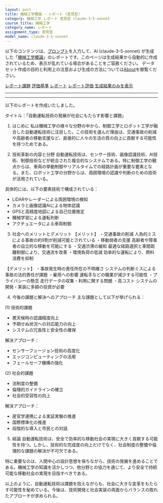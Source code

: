 ```yaml
---
layout: post
title: 機械工学概論 - レポート (意見型)
category: 機械工学 レポート 意見型 claude-3-5-sonnet
course_title: 機械工学
category_name: レポート
assignment_type: 意見型
model_name: claude-3-5-sonnet
---
```


以下のコンテンツは、[プロンプト](https://github.com/takedatoshiyuki/synthetic_assignments/tree/main/generated/機械工学/claude-3-5-sonnet/prompt_レポート-意見型.md)を入力して、AI (claude-3-5-sonnet) が生成した「[機械工学概論](/contents/機械工学/)」のレポートです。このページは生成結果から自動的に作成されているため、表示が乱れている場合があることをご容赦ください。
データセット作成の目的と利用上の注意および生成の方法については[About](/About)を御覧ください。

[レポート課題](../レポート課題-意見型)
[評価基準](../評価基準-意見型)
[レポート](../レポート-意見型)
[レポート評価](../レポート評価-意見型)
[生成結果のみを表示](https://github.com/takedatoshiyuki/synthetic_assignments/tree/main/generated/機械工学/claude-3-5-sonnet/レポート-意見型.md)
  

***
***
  
以下のレポートを作成いたしました。

タイトル：「自動運転技術の発展が社会にもたらす影響と課題」

1. はじめに
私は機械工学の様々な分野の中から、制御工学とロボット工学が融合した自動運転技術に注目した。この技術を選んだ理由は、交通事故の削減や高齢者の移動支援など、直接的に人々の生活の質の向上に貢献する可能性を持つためである。

2. 技術革新の内容と分野
自動運転技術は、センサー技術、画像認識技術、AI技術、制御技術などが統合された複合的なシステムである。特に制御工学の観点からは、車両の挙動制御やリアルタイムでの経路計画が重要な要素となる。また、ロボット工学の分野からは、周囲環境の認識や判断のための技術が活用されている。

具体的には、以下の要素技術で構成されている：
- LiDARやレーダーによる周囲環境の検知
- カメラと画像認識AIによる物体認識
- GPSと高精度地図による自己位置推定
- 機械学習による運転判断
- アクチュエータによる車両制御

3. 社会へのメリットとデメリット
【メリット】
・交通事故の削減
 人為的ミスによる事故の約9割が削減可能とされている
・移動弱者の支援
 高齢者や障害者の自立的な移動を可能にする
・交通渋滞の緩和
 最適な経路選択と車間距離制御により、交通流を改善
・環境負荷の低減
 効率的な運転により、燃料消費を抑制

【デメリット】
・事故発生時の責任所在の不明確さ
 システムの判断ミスによる事故の法的責任が課題
・雇用への影響
 運転手などの職業が減少する可能性
・プライバシーの懸念
 走行データの収集・利用に関する問題
・高コスト
 システムの開発・実装に多額の投資が必要

4. 今後の課題と解決へのアプローチ
主な課題として以下が挙げられる：

(1) 技術的課題
- 悪天候時の認識精度向上
- 予期せぬ状況への対応能力の向上
- システムの冗長性と安全性の確保

解決アプローチ：
- センサーフュージョン技術の高度化
- エッジコンピューティングの活用
- フェールセーフ機構の強化

(2) 社会的課題
- 法制度の整備
- 倫理的ガイドラインの確立
- 社会的受容性の向上

解決アプローチ：
- 産官学連携による実証実験の推進
- 国際標準化の推進
- 段階的な導入と市民との対話

5. 結論
自動運転技術は、安全で効率的な移動社会の実現に大きく貢献する可能性を持つ。しかし、技術的な完成度の向上だけでなく、社会制度の整備や倫理的な課題の解決が不可欠である。

特に重要なのは、人間中心の設計思想を保ちながら、技術の発展を進めることである。機械工学の知識を活かしつつ、他分野との協力を通じて、より安全で持続可能な移動社会の実現を目指すべきである。

以上のように、自動運転技術は課題を抱えながらも、社会に大きな変革をもたらす可能性を秘めている。今後は、技術開発と社会実装の両面からバランスの取れたアプローチが求められる。
